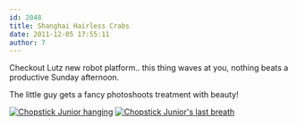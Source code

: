 ```yaml
---
id: 2048
title: Shanghai Hairless Crabs
date: 2011-12-05 17:55:11
author: 7
---
```


Checkout Lutz new robot platform.. this thing waves at you, nothing beats a productive Sunday afternoon.

The little guy gets a fancy photoshoots treatment with beauty!

[![Chopstick Junior hanging](http://farm8.staticflickr.com/7034/6535343219_6b426de099.jpg)](http://www.flickr.com/photos/lumi3005/6535343219/ "Chopstick Junior hanging by ~ Lumi ~, on Flickr") [![Chopstick Junior's last breath](http://farm8.staticflickr.com/7006/6535342665_3b87546af4.jpg)](http://www.flickr.com/photos/lumi3005/6535342665/ "Chopstick Junior's last breath by ~ Lumi ~, on Flickr")